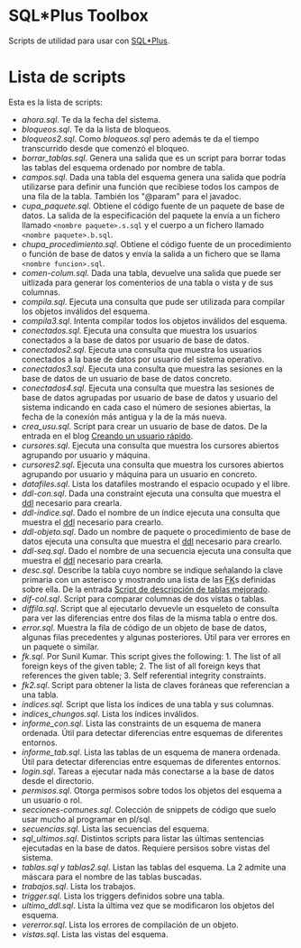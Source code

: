 SQL*Plus Toolbox
=================
Scripts de utilidad para usar con [SQL*Plus](http://es.wikipedia.org/wiki/SQL*Plus).

# Lista de scripts
Esta es la lista de scripts:

- *ahora.sql*. Te da la fecha del sistema.
- *bloqueos.sql*. Te da la lista de bloqueos.
- *bloqueos2.sql*. Como *bloqueos.sql* pero además te da el tiempo transcurrido desde que comenzó el bloqueo.
- *borrar_tablas.sql*. Genera una salida que es un script para borrar todas las tablas del esquema ordenado por nombre de tabla.
- *campos.sql*. Dada una tabla del esquema genera una salida que podría utilizarse para definir una función que recibiese todos los campos de una fila de la tabla. También los "@param" para el javadoc.
- *cupa_paquete.sql*. Obtiene el código fuente de un paquete de base de datos. La salida de la especificación del paquete la envía a un fichero llamado `<nombre paquete>.s.sql` y el cuerpo a un fichero llamado `<nombre paquete>.b.sql`.
- *chupa_procedimiento.sql*. Obtiene el código fuente de un procedimiento o función de base de datos y envía la salida a un fichero que se llama `<nombre funcion>.sql`.
- *comen-colum.sql*. Dada una tabla, devuelve una salida que puede ser uitlizada para generar los comenterios de una tabla o vista y de sus columnas.
- *compila.sql*. Ejecuta una consulta que pude ser utilizada para compilar los objetos inválidos del esquema.
- *compila3.sql*. Intenta compilar todos los objetos inválidos del esquema.
- *conectados.sql*. Ejecuta una consulta que muestra los usuarios conectados a la base de datos por usuario de base de datos.
- *conectados2.sql*. Ejecuta una consulta que muestra los usuarios conectados a la base de datos por usuario del sistema operativo.
- *conectados3.sql*. Ejecuta una consulta que muestra las sesiones en la base de datos de un usuario de base de datos concreto.
- *conectados4.sql*. Ejecuta una consulta que muestra las sesiones de base de datos agrupadas por usuario de base de datos y usuario del sistema indicando en cada caso el número de sesiones abiertas, la fecha de la conexión más antigua y la de la más nueva.
- *crea_usu.sql*. Script para crear un usuario de base de datos. De la entrada en el blog [Creando un usuario rápido](https://tsoracle.wordpress.com/2004/06/19/creando-un-usuario-rpido/).
- *cursores.sql*. Ejecuta una consulta que muestra los cursores abiertos agrupando por usuario y máquina.
- *cursores2.sql*. Ejecuta una consulta que muestra los cursores abiertos agrupando por usuario y máquina para un usuario en concreto.
- *datafiles.sql*. Lista los datafiles mostrando el espacio ocupado y el libre.
- *ddl-con.sql*. Dada una constraint ejecuta una consulta que muestra el [ddl](http://es.wikipedia.org/wiki/Lenguaje_de_definici%C3%B3n_de_datos) necesario para crearla.
- *ddl-indice.sql*. Dado el nombre de un índice ejecuta una consulta que muestra el [ddl](http://es.wikipedia.org/wiki/Lenguaje_de_definici%C3%B3n_de_datos) necesario para crearlo.
- *ddl-objeto.sql*. Dado un nombre de paquete o procedimiento de base de datos ejecuta una consulta que muestra el [ddl](http://es.wikipedia.org/wiki/Lenguaje_de_definici%C3%B3n_de_datos) necesario para crearlo.
- *ddl-seq.sql*. Dado el nombre de una secuencia ejecuta una consulta que muestra el [ddl](http://es.wikipedia.org/wiki/Lenguaje_de_definici%C3%B3n_de_datos) necesario para crearla.
- *desc.sql*. Describe la tabla cuyo nombre se indique señalando la clave primaria con un asterisco y mostrando una lista de las [FK](http://es.wikipedia.org/wiki/Clave_for%C3%A1nea)s definidas sobre ella. De la entrada [Script de descripción de tablas mejorado](https://tsoracle.wordpress.com/2007/07/21/script-de-descripcion-de-tablas-mejorado/).
- *dif-col.sql*. Script para comparar columnas de dos vistas o tablas.
- *diffila.sql*. Script que al ejecutarlo devuevle un esqueleto de consulta para ver las diferencias entre dos filas de la misma tabla o entre dos.
- *error.sql*. Muestra la fila de código de un objeto de base de datos, algunas filas precedentes y algunas posteriores. Útil para ver errores en un paquete o similar.
- *fk.sql*. Por Sunil Kumar. This script gives the following: 1. The list of all foreign keys of the given table; 2. The list of all foreign keys that references the given table; 3. Self referential integrity constraints.
- *fk2.sql*. Script para obtener la lista de claves foráneas que referencian a una tabla.
- *indices.sql*. Script que lista los índices de una tabla y sus columnas.
- *indices_chungos.sql*. Lista los índices inválidos.
- *informe_con.sql*. Lista las constraints de un esquema de manera ordenada. Útil para detectar diferencias entre esquemas de diferentes entornos.
- *informe_tab.sql*. Lista las tablas de un esquema de manera ordenada. Útil para detectar diferencias entre esquemas de diferentes entornos.
- *login.sql*. Tareas a ejecutar nada más conectarse a la base de datos desde el directorio.
- *permisos.sql*. Otorga permisos sobre todos los objetos del esquema a un usuario o rol.
- *secciones-comunes.sql*. Colección de snippets de código que suelo usar mucho al programar en pl/sql.
- *secuencias.sql*. Lista las secuencias del esquema.
- *sql_ultimos.sql*. Distintos scripts para listar las últimas sentencias ejecutadas en la base de datos. Requiere persisos sobre vistas del sistema.
- *tablas.sql y tablas2.sql*. Listan las tablas del esquema. La 2 admite una máscara para el nombre de las tablas buscadas.
- *trabajos.sql*. Lista los trabajos.
- *trigger.sql*. Lista los triggers definidos sobre una tabla.
- *ultimo_ddl.sql*. Lista la última vez que se modificaron los objetos del esquema.
- *vererror.sql*. Lista los errores de compilación de un objeto.
- *vistas.sql*. Lista las vistas del esquema.

